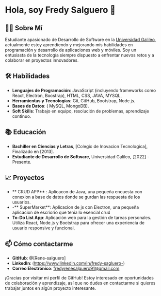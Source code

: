 # Hola, soy Fredy Salguero 👋

## 👨‍💻 Sobre Mí

Estudiante apasionado de Desarrollo de Software en la [Universidad Galileo](https://www.galileo.edu/), actualmente estoy aprendiendo y mejorando mis habilidades en programación y desarrollo de aplicaciones web y móviles. Soy un entusiasta de la tecnología siempre dispuesto a enfrentar nuevos retos y a colaborar en proyectos innovadores.

## 🛠️ Habilidades

- **Lenguajes de Programación**: JavaScript (incluyendo frameworks como React, Electron, Boostrap), HTML, CSS, JAVA, MYSQL, 
- **Herramientas y Tecnologías**: Git, GitHub, Bootstrap, Node.js.
- **Bases de Datos**: ( MySQL, MongoDB).
- **Soft Skills**: Trabajo en equipo, resolución de problemas, aprendizaje continuo.

## 📚 Educación

- **Bachiller en Ciencias y Letras**, [Colegio de Inovacion Tecnologica], Finalizado en [2013].
- **Estudiante de Desarrollo de Software**, Universidad Galileo, [2022] - Presente.

## 📈 Proyectos
- ** CRUD APP** : Aplicacon de Java, una pequeña encuesta con conexion a base de datos donde se gurdan las respuesta de los usuarios.
- -** SuperMarket**: Aplicacion de js con Electron, una pequeña aplicacion de escriorio que tenia lo esencial crud 
- **To-Do List App**: Aplicación web para la gestión de tareas personales. Utiliza React, Node.js y Bootstrap para ofrecer una experiencia de usuario responsive y funcional.

## 📫 Cómo contactarme

- **GitHub**: @[Rene-salguero]
- **LinkedIn**: (https://www.linkedin.com/in/fredy-sagluero-)
- **Correo Electrónico**: fredyrenesalguero91@gmail.com




¡Gracias por visitar mi perfil de GitHub! Estoy interesado en oportunidades de colaboración y aprendizaje, así que no dudes en contactarme si quieres trabajar juntos en algún proyecto interesante.


